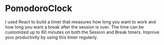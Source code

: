 # PomodoroClock
I used React to build a timer that measures how long you want to work and how long you want a break after the session is over. The time can be customized up to 60 minutes on both the Session and Break timers. Improve your productivity by using this timer regularly. 
